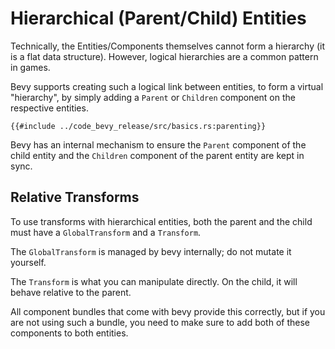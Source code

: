 # Hierarchical (Parent/Child) Entities

Technically, the Entities/Components themselves cannot form a hierarchy (it is a
flat data structure). However, logical hierarchies are a common pattern in games.

Bevy supports creating such a logical link between entities, to form a virtual
"hierarchy", by simply adding a `Parent` or `Children` component on the
respective entities.

```rust,no_run,noplayground
{{#include ../code_bevy_release/src/basics.rs:parenting}}
```

Bevy has an internal mechanism to ensure the `Parent` component of the child entity
and the `Children` component of the parent entity are kept in sync.

## Relative Transforms

To use transforms with hierarchical entities, both the parent and the child must have a `GlobalTransform` and a `Transform`.

The `GlobalTransform` is managed by bevy internally; do not mutate it yourself.

The `Transform` is what you can manipulate directly. On the child, it will behave relative to the parent.

All component bundles that come with bevy provide this correctly, but if you are
not using such a bundle, you need to make sure to add both of these components to both entities.
